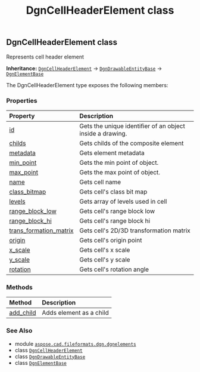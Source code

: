 ﻿---
title: DgnCellHeaderElement class
second_title: Aspose.CAD for Python via .NET API References
description: 
type: docs
weight: 50
url: /python-net/aspose.cad.fileformats.dgn.dgnelements/dgncellheaderelement/
is_root: false
---

## DgnCellHeaderElement class

Represents cell header element



**Inheritance:** [`DgnCellHeaderElement`](/cad/python-net/aspose.cad.fileformats.dgn.dgnelements/dgncellheaderelement) → 
[`DgnDrawableEntityBase`](/cad/python-net/aspose.cad.fileformats.dgn.dgnelements/dgndrawableentitybase) → 
[`DgnElementBase`](/cad/python-net/aspose.cad.fileformats.dgn.dgnelements/dgnelementbase)



The DgnCellHeaderElement type exposes the following members:

### Properties
| Property | Description |
| :- | :- |
| [id](/cad/python-net/aspose.cad.fileformats.dgn.dgnelements/dgncellheaderelement/id) | Gets the unique identifier of an object inside a drawing. |
| [childs](/cad/python-net/aspose.cad.fileformats.dgn.dgnelements/dgncellheaderelement/childs) | Gets childs of the composite element |
| [metadata](/cad/python-net/aspose.cad.fileformats.dgn.dgnelements/dgncellheaderelement/metadata) | Gets element metadata |
| [min_point](/cad/python-net/aspose.cad.fileformats.dgn.dgnelements/dgncellheaderelement/min_point) | Gets the min point of object. |
| [max_point](/cad/python-net/aspose.cad.fileformats.dgn.dgnelements/dgncellheaderelement/max_point) | Gets the max point of object. |
| [name](/cad/python-net/aspose.cad.fileformats.dgn.dgnelements/dgncellheaderelement/name) | Gets cell name |
| [class_bitmap](/cad/python-net/aspose.cad.fileformats.dgn.dgnelements/dgncellheaderelement/class_bitmap) | Gets cell's class bit map |
| [levels](/cad/python-net/aspose.cad.fileformats.dgn.dgnelements/dgncellheaderelement/levels) | Gets array of levels used in cell |
| [range_block_low](/cad/python-net/aspose.cad.fileformats.dgn.dgnelements/dgncellheaderelement/range_block_low) | Gets cell's range block low |
| [range_block_hi](/cad/python-net/aspose.cad.fileformats.dgn.dgnelements/dgncellheaderelement/range_block_hi) | Gets cell's range block hi |
| [trans_formation_matrix](/cad/python-net/aspose.cad.fileformats.dgn.dgnelements/dgncellheaderelement/trans_formation_matrix) | Gets cell's 2D/3D transformation matrix |
| [origin](/cad/python-net/aspose.cad.fileformats.dgn.dgnelements/dgncellheaderelement/origin) | Gets cell's origin point |
| [x_scale](/cad/python-net/aspose.cad.fileformats.dgn.dgnelements/dgncellheaderelement/x_scale) | Gets cell's x scale |
| [y_scale](/cad/python-net/aspose.cad.fileformats.dgn.dgnelements/dgncellheaderelement/y_scale) | Gets cell's y scale |
| [rotation](/cad/python-net/aspose.cad.fileformats.dgn.dgnelements/dgncellheaderelement/rotation) | Gets cell's rotation angle |


### Methods
| Method | Description |
| :- | :- |
| [add_child](/cad/python-net/aspose.cad.fileformats.dgn.dgnelements/dgncellheaderelement/add_child/#aspose.cad.fileformats.dgn.dgnelements.DgnElementBase) | Adds element as a child |



### See Also
* module [`aspose.cad.fileformats.dgn.dgnelements`](..)
* class [`DgnCellHeaderElement`](/cad/python-net/aspose.cad.fileformats.dgn.dgnelements/dgncellheaderelement)
* class [`DgnDrawableEntityBase`](/cad/python-net/aspose.cad.fileformats.dgn.dgnelements/dgndrawableentitybase)
* class [`DgnElementBase`](/cad/python-net/aspose.cad.fileformats.dgn.dgnelements/dgnelementbase)
